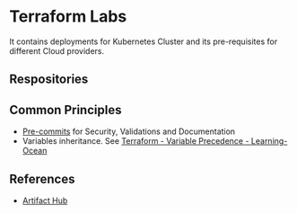 # Terraform Labs

It contains deployments for Kubernetes Cluster and its pre-requisites for different Cloud providers.

## Respositories

## Common Principles

- [Pre-commits](.pre-commit-config.yaml) for Security, Validations and Documentation
- Variables inheritance. See [Terraform - Variable Precedence - Learning-Ocean](https://learning-ocean.com/tutorials/terraform/terraform-variable-precedence)

## References

- [Artifact Hub](https://artifacthub.io/)
